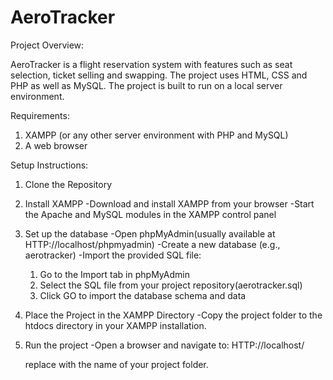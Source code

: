 # AeroTracker

Project Overview:

AeroTracker is a flight reservation system with features such as seat selection, ticket selling and swapping. The project uses HTML, CSS and PHP as well as MySQL. The project is built to run on a local server environment. 

Requirements:

1. XAMPP (or any other server environment with PHP and MySQL)
2. A web browser

Setup Instructions:

1. Clone the Repository

2. Install XAMPP
   -Download and install XAMPP from your browser
   -Start the Apache and MySQL modules in the XAMPP control panel

3. Set up the database
   -Open phpMyAdmin(usually available at HTTP://localhost/phpmyadmin)
   -Create a new database (e.g., aerotracker)
   -Import the provided SQL file:
      1. Go to the Import tab in phpMyAdmin
      2. Select the SQL file from your project repository(aerotracker.sql)
      3. Click GO to import the database schema and data


4. Place the Project in the XAMPP Directory
   -Copy the project folder to the htdocs directory in your XAMPP installation.

6. Run the project
   -Open a browser and navigate to:
   HTTP://localhost/<project-folder-name>

   replace <project-folder-name> with the name of your project folder.







